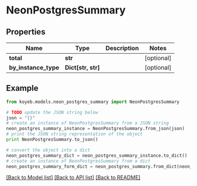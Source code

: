 # NeonPostgresSummary


## Properties
Name | Type | Description | Notes
------------ | ------------- | ------------- | -------------
**total** | **str** |  | [optional] 
**by_instance_type** | **Dict[str, str]** |  | [optional] 

## Example

```python
from koyeb.models.neon_postgres_summary import NeonPostgresSummary

# TODO update the JSON string below
json = "{}"
# create an instance of NeonPostgresSummary from a JSON string
neon_postgres_summary_instance = NeonPostgresSummary.from_json(json)
# print the JSON string representation of the object
print NeonPostgresSummary.to_json()

# convert the object into a dict
neon_postgres_summary_dict = neon_postgres_summary_instance.to_dict()
# create an instance of NeonPostgresSummary from a dict
neon_postgres_summary_form_dict = neon_postgres_summary.from_dict(neon_postgres_summary_dict)
```
[[Back to Model list]](../README.md#documentation-for-models) [[Back to API list]](../README.md#documentation-for-api-endpoints) [[Back to README]](../README.md)



